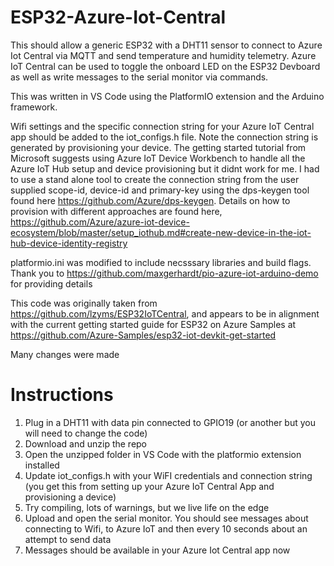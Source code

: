 # ESP32-Azure-Iot-Central

This should allow a generic ESP32 with a DHT11 sensor to connect to Azure Iot Central via MQTT and send temperature and humidity telemetry. Azure IoT Central can be used to toggle the onboard LED on the ESP32 Devboard as well as write messages to the serial monitor via commands. 

This was written in VS Code using the PlatformIO extension and the Arduino framework. 

Wifi settings and the specific connection string for your Azure IoT Central app should be added to the iot_configs.h file. Note
the connection string is generated by provisioning your device. The getting started tutorial from Microsoft suggests using Azure IoT Device Workbench to handle all the Azure IoT Hub setup and device provisioning but it didnt work for me. I had to use a stand alone tool to create the connection string from the user supplied scope-id, device-id and primary-key using the dps-keygen tool found here 
https://github.com/Azure/dps-keygen.
Details on how to provision with different approaches are found here,
https://github.com/Azure/azure-iot-device-ecosystem/blob/master/setup_iothub.md#create-new-device-in-the-iot-hub-device-identity-registry

platformio.ini was modified to include necsssary libraries and build flags. Thank you to https://github.com/maxgerhardt/pio-azure-iot-arduino-demo for providing details

This code was originally taken from https://github.com/lzyms/ESP32IoTCentral, and appears to be in alignment with the current getting started guide for ESP32 on Azure Samples at https://github.com/Azure-Samples/esp32-iot-devkit-get-started

Many changes were made

# Instructions
1. Plug in a DHT11 with data pin connected to GPIO19 (or another but you will need to change the code)
2. Download and unzip the repo
3. Open the unzipped folder in VS Code with the platformio extension installed
4. Update iot_configs.h with your WiFI credentials and connection string (you get this from setting up your Azure IoT Central App and provisioning a device)
5. Try compiling, lots of warnings, but we live life on the edge
6. Upload and open the serial monitor. You should see messages about connecting to Wifi, to Azure IoT and then every 10 seconds about an attempt to send data 
7. Messages should be available in your Azure Iot Central app now
